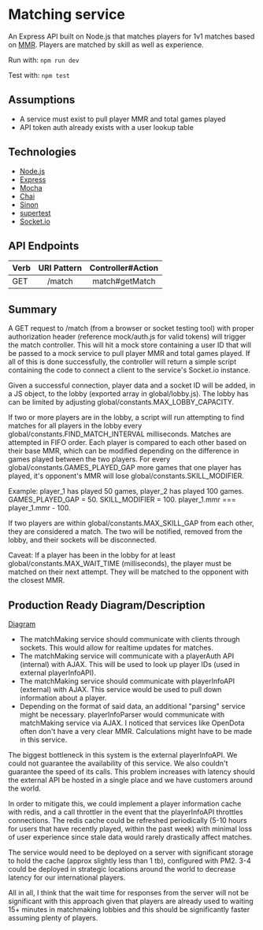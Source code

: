# Matching service
An Express API built on Node.js that matches players for 1v1 matches based on [MMR](https://dota2.gamepedia.com/Matchmaking_Rating). Players are matched by skill as well as experience.

Run with:
`npm run dev`

Test with:
`npm test`

## Assumptions
- A service must exist to pull player MMR and total games played
- API token auth already exists with a user lookup table

## Technologies
- [Node.js](https://nodejs.org/en/)
- [Express](https://expressjs.com/)
- [Mocha](https://mochajs.org/)
- [Chai](http://www.chaijs.com/)
- [Sinon](http://sinonjs.org/)
- [supertest](https://github.com/visionmedia/supertest)
- [Socket.io](https://socket.io/)

## API Endpoints
| Verb | URI Pattern | Controller#Action |
| ------------- |:-------------:| :-------------:|
| GET | /match | match#getMatch |

## Summary
A GET request to /match (from a browser or socket testing tool) with proper authorization header (reference mock/auth.js for valid tokens) will trigger the match controller. This will hit a mock store containing a user ID that will be passed to a mock service to pull player MMR and total games played. If all of this is done successfully, the controller will return a simple script containing the code to connect a client to the service's Socket.io instance.

Given a successful connection, player data and a socket ID will be added, in a JS object, to the lobby (exported array in global/lobby.js). The lobby has can be limited by adjusting global/constants.MAX_LOBBY_CAPACITY. 

If two or more players are in the lobby, a script will run attempting to find matches for all players in the lobby every global/constants.FIND_MATCH_INTERVAL milliseconds. Matches are attempted in FIFO order. Each player is compared to each other based on their base MMR, which can be modified depending on the difference in games played between the two players. For every global/constants.GAMES_PLAYED_GAP more games that one player has played, it's opponent's MMR will lose global/constants.SKILL_MODIFIER.

Example: player_1 has played 50 games, player_2 has played 100 games. GAMES_PLAYED_GAP = 50. SKILL_MODIFIER = 100. player_1.mmr === player_1.mmr - 100.

If two players are within global/constants.MAX_SKILL_GAP from each other, they are considered a match. The two will be notified, removed from the lobby, and their sockets will be disconnected.

Caveat: If a player has been in the lobby for at least global/constants.MAX_WAIT_TIME (milliseconds), the player must be matched on their next attempt. They will be matched to the opponent with the closest MMR.

## Production Ready Diagram/Description
[Diagram](https://drive.google.com/open?id=1Y6iomaYw1Mw4nJJksZSUajQVXMcs1msh)

- The matchMaking service should communicate with clients through sockets. This would allow for realtime updates for matches.
- The matchMaking service will communicate with a playerAuth API (internal) with AJAX. This will be used to look up player IDs (used in external playerInfoAPI).
- The matchMaking service should communicate with playerInfoAPI (external) with AJAX. This service would be used to pull down information about a player.
- Depending on the format of said data, an additional "parsing" service might be necessary. playerInfoParser would communicate with matchMaking service via AJAX. I noticed that services like OpenDota often don't have a very clear MMR. Calculations might have to be made in this service.

The biggest bottleneck in this system is the external playerInfoAPI. We could not guarantee the availability of this service. We also couldn't guarantee the speed of its calls. This problem increases with latency should the external API be hosted in a single place and we have customers around the world.

In order to mitigate this, we could implement a player information cache with redis, and a call throttler in the event that the playerInfoAPI throttles connections. The redis cache could be refreshed periodically (5-10 hours for users that have recently played, within the past week) with minimal loss of user experience since stale data would rarely drastically affect matches.

The service would need to be deployed on a server with significant storage to hold the cache (approx slightly less than 1 tb), configured with PM2. 3-4 could be deployed in strategic locations around the world to decrease latency for our international players.

All in all, I think that the wait time for responses from the server will not be significant with this approach given that players are already used to waiting 15+ minutes in matchmaking lobbies and this should be significantly faster assuming plenty of players.